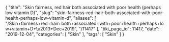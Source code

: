{
    "title": "Skin fairness, red hair both associated with poor health (perhaps low vitamin D)",
    "slug": "skin-fairness-red-hair-both-associated-with-poor-health-perhaps-low-vitamin-d",
    "aliases": [
        "/Skin+fairness+red+hair+both+associated+with+poor+health+perhaps+low+vitamin+D+\u2013+Dec+2019",
        "/11417"
    ],
    "tiki_page_id": 11417,
    "date": "2019-12-04",
    "categories": [
        "Skin"
    ],
    "tags": [
        "Skin"
    ]
}